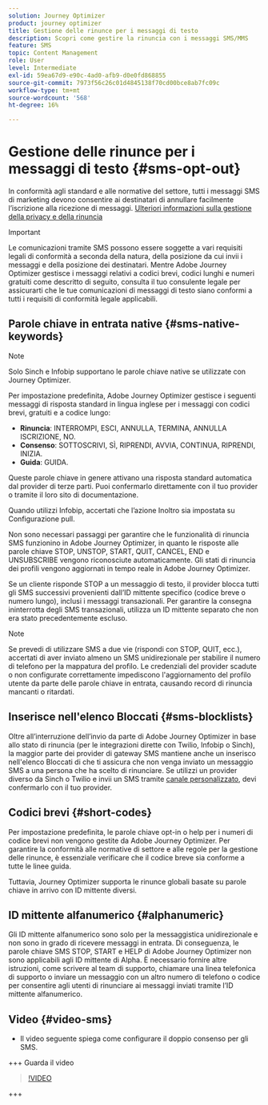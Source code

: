 ```yaml
---
solution: Journey Optimizer
product: journey optimizer
title: Gestione delle rinunce per i messaggi di testo
description: Scopri come gestire la rinuncia con i messaggi SMS/MMS
feature: SMS
topic: Content Management
role: User
level: Intermediate
exl-id: 59ea67d9-e90c-4ad0-afb9-d0e0fd868855
source-git-commit: 7973f56c26c01d4845138f70cd00bce8ab7fc09c
workflow-type: tm+mt
source-wordcount: '568'
ht-degree: 16%

---
```


# Gestione delle rinunce per i messaggi di testo {#sms-opt-out}

In conformità agli standard e alle normative del settore, tutti i messaggi SMS di marketing devono consentire ai destinatari di annullare facilmente l’iscrizione alla ricezione di messaggi. [Ulteriori informazioni sulla gestione della privacy e della rinuncia](../privacy/opt-out.md)

>[!IMPORTANT]
>
>Le comunicazioni tramite SMS possono essere soggette a vari requisiti legali di conformità a seconda della natura, della posizione da cui invii i messaggi e della posizione dei destinatari. Mentre Adobe Journey Optimizer gestisce i messaggi relativi a codici brevi, codici lunghi e numeri gratuiti come descritto di seguito, consulta il tuo consulente legale per assicurarti che le tue comunicazioni di messaggi di testo siano conformi a tutti i requisiti di conformità legale applicabili.
>

## Parole chiave in entrata native {#sms-native-keywords}

>[!NOTE]
>
> Solo Sinch e Infobip supportano le parole chiave native se utilizzate con Journey Optimizer.

Per impostazione predefinita, Adobe Journey Optimizer gestisce i seguenti messaggi di risposta standard in lingua inglese per i messaggi con codici brevi, gratuiti e a codice lungo:

* **Rinuncia**: INTERROMPI, ESCI, ANNULLA, TERMINA, ANNULLA ISCRIZIONE, NO.
* **Consenso**: SOTTOSCRIVI, SÌ, RIPRENDI, AVVIA, CONTINUA, RIPRENDI, INIZIA.
* **Guida**: GUIDA.

Queste parole chiave in genere attivano una risposta standard automatica dal provider di terze parti. Puoi confermarlo direttamente con il tuo provider o tramite il loro sito di documentazione.

Quando utilizzi Infobip, accertati che l’azione Inoltro sia impostata su Configurazione pull.

Non sono necessari passaggi per garantire che le funzionalità di rinuncia SMS funzionino in Adobe Journey Optimizer, in quanto le risposte alle parole chiave STOP, UNSTOP, START, QUIT, CANCEL, END e UNSUBSCRIBE vengono riconosciute automaticamente. Gli stati di rinuncia dei profili vengono aggiornati in tempo reale in Adobe Journey Optimizer.

Se un cliente risponde STOP a un messaggio di testo, il provider blocca tutti gli SMS successivi provenienti dall’ID mittente specifico (codice breve o numero lungo), inclusi i messaggi transazionali. Per garantire la consegna ininterrotta degli SMS transazionali, utilizza un ID mittente separato che non era stato precedentemente escluso.


>[!NOTE]
>
>Se prevedi di utilizzare SMS a due vie (rispondi con STOP, QUIT, ecc.), accertati di aver inviato almeno un SMS unidirezionale per stabilire il numero di telefono per la mappatura del profilo. Le credenziali del provider scadute o non configurate correttamente impediscono l&#39;aggiornamento del profilo utente da parte delle parole chiave in entrata, causando record di rinuncia mancanti o ritardati.


## Inserisce nell&#39;elenco Bloccati {#sms-blocklists}

Oltre all’interruzione dell’invio da parte di Adobe Journey Optimizer in base allo stato di rinuncia (per le integrazioni dirette con Twilio, Infobip o Sinch), la maggior parte dei provider di gateway SMS mantiene anche un inserisco nell&#39;elenco Bloccati di che ti assicura che non venga inviato un messaggio SMS a una persona che ha scelto di rinunciare. Se utilizzi un provider diverso da Sinch o Twilio e invii un SMS tramite [canale personalizzato](../building-journeys/using-custom-actions.md), devi confermarlo con il tuo provider.


## Codici brevi {#short-codes}

Per impostazione predefinita, le parole chiave opt-in o help per i numeri di codice brevi non vengono gestite da Adobe Journey Optimizer. Per garantire la conformità alle normative di settore e alle regole per la gestione delle rinunce, è essenziale verificare che il codice breve sia conforme a tutte le linee guida.

Tuttavia, Journey Optimizer supporta le rinunce globali basate su parole chiave in arrivo con ID mittente diversi.

## ID mittente alfanumerico {#alphanumeric}

Gli ID mittente alfanumerico sono solo per la messaggistica unidirezionale e non sono in grado di ricevere messaggi in entrata. Di conseguenza, le parole chiave SMS STOP, START e HELP di Adobe Journey Optimizer non sono applicabili agli ID mittente di Alpha. È necessario fornire altre istruzioni, come scrivere al team di supporto, chiamare una linea telefonica di supporto o inviare un messaggio con un altro numero di telefono o codice per consentire agli utenti di rinunciare ai messaggi inviati tramite l’ID mittente alfanumerico.

## Video {#video-sms}

* Il video seguente spiega come configurare il doppio consenso per gli SMS.

+++ Guarda il video

  >[!VIDEO](https://video.tv.adobe.com/v/3427129/?learn=on)

+++
